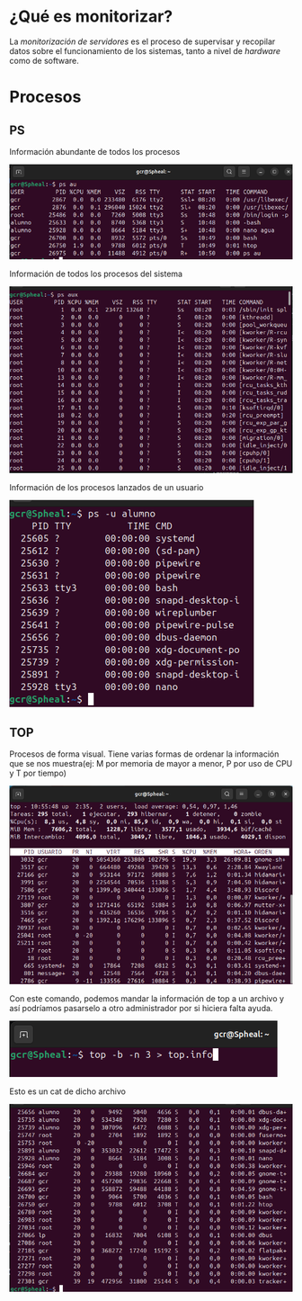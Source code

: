 # ¿Qué es monitorizar?

La *monitorización de servidores* es el proceso de supervisar y recopilar datos sobre el funcionamiento de los sistemas, tanto a nivel de *hardware* como de software.

# Procesos

## PS

Información abundante de todos los procesos

![psau](/ud1/img/ps1.png)

Información de todos los procesos del sistema

![psaux](/ud1/img/ps2.png)

Información de los procesos lanzados de un usuario

![psu](/ud1/img/ps3.png)

## TOP

Procesos de forma visual. Tiene varias formas de ordenar la información que se nos muestra(ej: M por memoria de mayor a menor, P por uso de CPU y T por tiempo)

![top1](/ud1/img/top1.png)

Con este comando, podemos mandar la información de top a un archivo y así podríamos pasarselo a otro administrador por si hiciera falta ayuda.

![top2](/ud1/img/top2.png)

Esto es un cat de dicho archivo

![top3](/ud1/img/top3.png)

